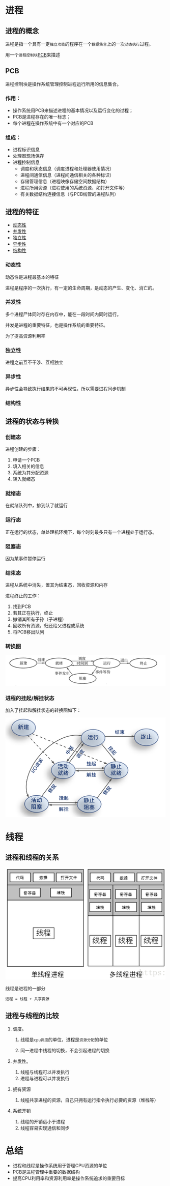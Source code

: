 # 进程

## 进程的概念

进程是指一个具有一定`独立功能`的程序在一个`数据集合`上的一次`动态执行`过程。

用一个`进程控制块`[PCB](#PCB)来描述



## PCB

进程控制块是操作系统管理控制进程运行所用的信息集合。

### 作用：

-   操作系统用PCB来描述进程的基本情况以及运行变化的过程；
-   PCB是进程存在的唯一标志；
-   每个进程在操作系统中有一个对应的PCB

### 组成：

-   进程标识信息
-   处理器现场保存
-   进程控制信息
    -   调度和状态信息（调度进程和处理器使用情况）
    -   进程间通信信息（进程间通信相关的各种标识）
    -   存储管理信息（进程映像存储空间数据结构）
    -   进程所用资源（进程使用的系统资源，如打开文件等）
    -   有关数据结构连接信息（与PCB线管的进程队列）



## 进程的特征

-   [动态性](#动态性)
-   [并发性](#并发性)
-   [独立性](#独立性)
-   [异步性](#异步性)
-   [结构性](#结构性)

### 动态性

动态性是进程最基本的特征

进程是程序的一次执行，有一定的生命周期，是动态的产生、变化、消亡的。

### 并发性

多个进程尸体同时存在内存中，能在一段时间内同时运行。

并发是进程的重要特征，也是操作系统的重要特征。

为了提高资源利用率

### 独立性

进程之前互不干涉、互相独立

### 异步性

异步性会导致执行结果的不可再现性，所以需要进程同步机制

### 结构性



## 进程的状态与转换

### 创建态

进程创建的步骤：

1.  申请一个PCB
2.  填入相关的信息
3.  系统为其分配资源
4.  转入就绪态

### 就绪态

在就绪队列中，排到队了就运行

### 运行态

正在运行的状态，单处理机环境下，每个时刻最多只有一个进程处于运行态。

### 阻塞态

因为某事件暂停运行

### 结束态

进程从系统中消失，置其为结束态，回收资源和内存

进程终止的工作：

1.  找到PCB
2.  若其正在执行，终止
3.  撤销其所有子孙（子进程）
4.  回收所有资源，归还给父进程或系统
5.  将PCB移出队列

### 转换图

![image-20200628172042679](进程和线程.assets/image-20200628172042679.png)

### 进程的挂起/解挂状态

加入了挂起和解挂状态的转换图如下：

![image-20200628172427713](进程和线程.assets/image-20200628172427713.png)



# 线程

## 进程和线程的关系

![image-20200628172916001](进程和线程.assets/image-20200628172916001.png)

线程是进程的一部分

```
进程 = 线程 + 共享资源
```



## 进程与线程的比较

1.  调度。

    1.  线程是`cpu调度`的单位，进程是`资源分配`的单位

    2.  同一进程中线程的切换，不会引起进程的切换

2.  并发性。

    1.  线程与线程可以并发执行
    2.  进程与进程可以并发执行

3.  拥有资源

    1.  线程共享进程的资源，自己只拥有运行指令执行必要的资源（堆栈等）

4.  系统开销

    1.  线程的开销远小于进程
    2.  线程容易实现通信和同步



# 总结

-   进程和线程是操作系统用于管理CPU资源的单位
-   PCB是进程管理中重要的数据结构
-   提高CPU利用率和资源利用率是操作系统追求的重要目标